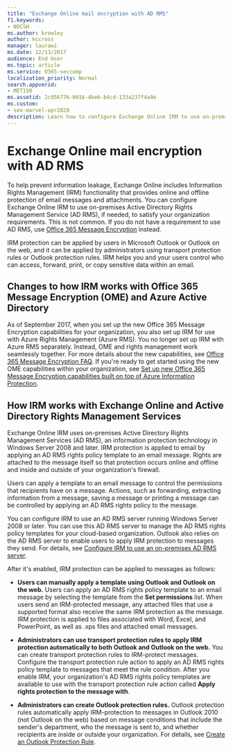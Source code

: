 ```yaml
---
title: "Exchange Online mail encryption with AD RMS"
f1.keywords:
- NOCSH
ms.author: krowley
author: kccross
manager: laurawi
ms.date: 12/13/2017
audience: End User
ms.topic: article
ms.service: O365-seccomp
localization_priority: Normal
search.appverid:
- MET150
ms.assetid: 2c956776-0016-4be6-b4cd-133a237f4a9e
ms.custom:
- seo-marvel-apr2020
description: Learn how to configure Exchange Online IRM to use on-premises Active Directory Rights Management Service (AD RMS) to satisfy your organization requirements.
---
```


# Exchange Online mail encryption with AD RMS

To help prevent information leakage, Exchange Online includes Information Rights Management (IRM) functionality that provides online and offline protection of email messages and attachments. You can configure Exchange Online IRM to use on-premises Active Directory Rights Management Service (AD RMS), if needed, to satisfy your organization requirements. This is not common. If you do not have a requirement to use AD RMS, use [Office 365 Message Encryption](ome.md) instead. 

IRM protection can be applied by users in Microsoft Outlook or Outlook on the web, and it can be applied by administrators using transport protection rules or Outlook protection rules. IRM helps you and your users control who can access, forward, print, or copy sensitive data within an email.
  
## Changes to how IRM works with Office 365 Message Encryption (OME) and Azure Active Directory

As of September 2017, when you set up the new Office 365 Message Encryption capabilities for your organization, you also set up IRM for use with Azure Rights Management (Azure RMS). You no longer set up IRM with Azure RMS separately. Instead, OME and rights management work seamlessly together. For more details about the new capabilities, see [Office 365 Message Encryption FAQ](./ome-faq.md). If you're ready to get started using the new OME capabilities within your organization, see [Set up new Office 365 Message Encryption capabilities built on top of Azure Information Protection](./set-up-new-message-encryption-capabilities.md).
  
## How IRM works with Exchange Online and Active Directory Rights Management Services

Exchange Online IRM uses on-premises Active Directory Rights Management Services (AD RMS), an information protection technology in Windows Server 2008 and later. IRM protection is applied to email by applying an AD RMS rights policy template to an email message. Rights are attached to the message itself so that protection occurs online and offline and inside and outside of your organization's firewall.
  
Users can apply a template to an email message to control the permissions that recipients have on a message. Actions, such as forwarding, extracting information from a message, saving a message or printing a message can be controlled by applying an AD RMS rights policy to the message.
  
You can configure IRM to use an AD RMS server running Windows Server 2008 or later. You can use this AD RMS server to manage the AD RMS rights policy templates for your cloud-based organization. Outlook also relies on the AD RMS server to enable users to apply IRM protection to messages they send. For details, see [Configure IRM to use an on-premises AD RMS server](configure-irm-to-use-an-on-premises-ad-rms-server.md). 
  
After it's enabled, IRM protection can be applied to messages as follows:
  
- **Users can manually apply a template using Outlook and Outlook on the web.** Users can apply an AD RMS rights policy template to an email message by selecting the template from the **Set permissions** list. When users send an IRM-protected message, any attached files that use a supported format also receive the same IRM protection as the message. IRM protection is applied to files associated with Word, Excel, and PowerPoint, as well as .xps files and attached email messages. 
    
- **Administrators can use transport protection rules to apply IRM protection automatically to both Outlook and Outlook on the web.** You can create transport protection rules to IRM-protect messages. Configure the transport protection rule action to apply an AD RMS rights policy template to messages that meet the rule condition. After you enable IRM, your organization's AD RMS rights policy templates are available to use with the transport protection rule action called **Apply rights protection to the message with**.
    
- **Administrators can create Outlook protection rules.** Outlook protection rules automatically apply IRM-protection to messages in Outlook 2010 (not Outlook on the web) based on message conditions that include the sender's department, who the message is sent to, and whether recipients are inside or outside your organization. For details, see [Create an Outlook Protection Rule](/exchange/create-an-outlook-protection-rule-exchange-2013-help).
